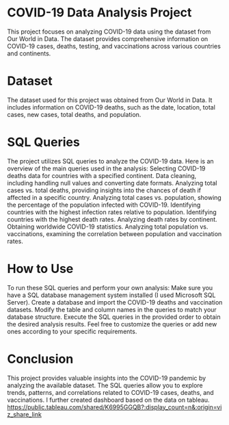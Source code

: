 # COVID-19 Data Analysis Project
This project focuses on analyzing COVID-19 data using the dataset from Our World in Data. The dataset provides comprehensive information on COVID-19 cases, deaths, testing, and vaccinations across various countries and continents.

# Dataset
The dataset used for this project was obtained from Our World in Data. It includes information on COVID-19 deaths, such as the date, location, total cases, new cases, total deaths, and population.

# SQL Queries
The project utilizes SQL queries to analyze the COVID-19 data. Here is an overview of the main queries used in the analysis:
Selecting COVID-19 deaths data for countries with a specified continent.
Data cleaning, including handling null values and converting date formats.
Analyzing total cases vs. total deaths, providing insights into the chances of death if affected in a specific country.
Analyzing total cases vs. population, showing the percentage of the population infected with COVID-19.
Identifying countries with the highest infection rates relative to population.
Identifying countries with the highest death rates.
Analyzing death rates by continent.
Obtaining worldwide COVID-19 statistics.
Analyzing total population vs. vaccinations, examining the correlation between population and vaccination rates.
# How to Use
To run these SQL queries and perform your own analysis:
Make sure you have a SQL database management system installed (I used Microsoft SQL Server).
Create a database and import the COVID-19 deaths and vaccination datasets.
Modify the table and column names in the queries to match your database structure.
Execute the SQL queries in the provided order to obtain the desired analysis results.
Feel free to customize the queries or add new ones according to your specific requirements.

# Conclusion
This project provides valuable insights into the COVID-19 pandemic by analyzing the available dataset. The SQL queries allow you to explore trends, patterns, and correlations related to COVID-19 cases, deaths, and vaccinations. I further created dashboard based on the data on tableau.
https://public.tableau.com/shared/K6995GGQB?:display_count=n&:origin=viz_share_link

